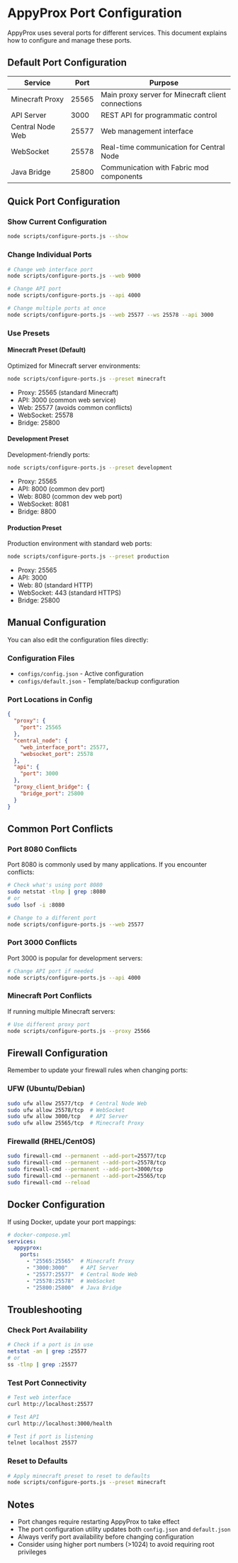 # AppyProx Port Configuration

AppyProx uses several ports for different services. This document explains how to configure and manage these ports.

## Default Port Configuration

| Service | Port | Purpose |
|---------|------|---------|
| Minecraft Proxy | 25565 | Main proxy server for Minecraft client connections |
| API Server | 3000 | REST API for programmatic control |
| Central Node Web | 25577 | Web management interface |
| WebSocket | 25578 | Real-time communication for Central Node |
| Java Bridge | 25800 | Communication with Fabric mod components |

## Quick Port Configuration

### Show Current Configuration
```bash
node scripts/configure-ports.js --show
```

### Change Individual Ports
```bash
# Change web interface port
node scripts/configure-ports.js --web 9000

# Change API port  
node scripts/configure-ports.js --api 4000

# Change multiple ports at once
node scripts/configure-ports.js --web 25577 --ws 25578 --api 3000
```

### Use Presets

#### Minecraft Preset (Default)
Optimized for Minecraft server environments:
```bash
node scripts/configure-ports.js --preset minecraft
```
- Proxy: 25565 (standard Minecraft)
- API: 3000 (common web service)
- Web: 25577 (avoids common conflicts)
- WebSocket: 25578
- Bridge: 25800

#### Development Preset  
Development-friendly ports:
```bash
node scripts/configure-ports.js --preset development
```
- Proxy: 25565
- API: 8000 (common dev port)
- Web: 8080 (common dev web port)
- WebSocket: 8081
- Bridge: 8800

#### Production Preset
Production environment with standard web ports:
```bash
node scripts/configure-ports.js --preset production
```
- Proxy: 25565
- API: 3000
- Web: 80 (standard HTTP)
- WebSocket: 443 (standard HTTPS)
- Bridge: 25800

## Manual Configuration

You can also edit the configuration files directly:

### Configuration Files
- `configs/config.json` - Active configuration
- `configs/default.json` - Template/backup configuration

### Port Locations in Config
```json
{
  "proxy": {
    "port": 25565
  },
  "central_node": {
    "web_interface_port": 25577,
    "websocket_port": 25578
  },
  "api": {
    "port": 3000
  },
  "proxy_client_bridge": {
    "bridge_port": 25800
  }
}
```

## Common Port Conflicts

### Port 8080 Conflicts
Port 8080 is commonly used by many applications. If you encounter conflicts:
```bash
# Check what's using port 8080
sudo netstat -tlnp | grep :8080
# or
sudo lsof -i :8080

# Change to a different port
node scripts/configure-ports.js --web 25577
```

### Port 3000 Conflicts
Port 3000 is popular for development servers:
```bash
# Change API port if needed
node scripts/configure-ports.js --api 4000
```

### Minecraft Port Conflicts
If running multiple Minecraft servers:
```bash
# Use different proxy port
node scripts/configure-ports.js --proxy 25566
```

## Firewall Configuration

Remember to update your firewall rules when changing ports:

### UFW (Ubuntu/Debian)
```bash
sudo ufw allow 25577/tcp  # Central Node Web
sudo ufw allow 25578/tcp  # WebSocket  
sudo ufw allow 3000/tcp   # API Server
sudo ufw allow 25565/tcp  # Minecraft Proxy
```

### Firewalld (RHEL/CentOS)
```bash
sudo firewall-cmd --permanent --add-port=25577/tcp
sudo firewall-cmd --permanent --add-port=25578/tcp
sudo firewall-cmd --permanent --add-port=3000/tcp
sudo firewall-cmd --permanent --add-port=25565/tcp
sudo firewall-cmd --reload
```

## Docker Configuration

If using Docker, update your port mappings:
```yaml
# docker-compose.yml
services:
  appyprox:
    ports:
      - "25565:25565"  # Minecraft Proxy
      - "3000:3000"    # API Server  
      - "25577:25577"  # Central Node Web
      - "25578:25578"  # WebSocket
      - "25800:25800"  # Java Bridge
```

## Troubleshooting

### Check Port Availability
```bash
# Check if a port is in use
netstat -an | grep :25577
# or
ss -tlnp | grep :25577
```

### Test Port Connectivity
```bash
# Test web interface
curl http://localhost:25577

# Test API
curl http://localhost:3000/health

# Test if port is listening
telnet localhost 25577
```

### Reset to Defaults
```bash
# Apply minecraft preset to reset to defaults
node scripts/configure-ports.js --preset minecraft
```

## Notes

- Port changes require restarting AppyProx to take effect
- The port configuration utility updates both `config.json` and `default.json`
- Always verify port availability before changing configuration
- Consider using higher port numbers (>1024) to avoid requiring root privileges